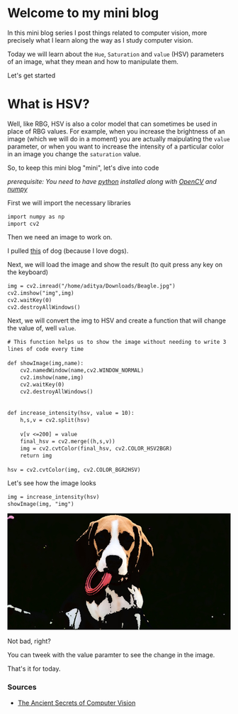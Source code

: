 # Welcome to my mini blog

In this mini blog series I post things related to computer vision, more precisely what I learn along the way as I study computer vision.

Today we will learn about the `Hue`, `Saturation` and `value` (HSV) parameters of an image, what they mean and how to manipulate them.

Let's get started

# What is HSV?

Well, like RBG, HSV is also a color model that can sometimes be used in place of RBG values. For example, when you increase the brightness of an image (which we will do in a moment) you are actually maipulating the `value` parameter, or when you want to increase the intensity of a particular color in an image you change the `saturation` value.

So, to keep this mini blog "mini", let's dive into code

*prerequisite: You need to have [python](https://www.python.org/) installed along with [OpenCV](https://opencv.org/) and [numpy](https://numpy.org/)*

First we will import the necessary libraries

```
import numpy as np
import cv2
```

Then we need an image to work on.

I pulled [this](https://d17fnq9dkz9hgj.cloudfront.net/uploads/2018/04/Beagle_02.jpg) of dog (because I love dogs).

Next, we will load the image and show the result (to quit press any key on the keyboard)

```
img = cv2.imread("/home/aditya/Downloads/Beagle.jpg")
cv2.imshow("img",img)
cv2.waitKey(0)
cv2.destroyAllWindows()

```

Next, we will convert the img to HSV and create a function that will change the value of, well `value`.

```
# This function helps us to show the image without needing to write 3 lines of code every time

def showImage(img,name):
    cv2.namedWindow(name,cv2.WINDOW_NORMAL)
    cv2.imshow(name,img)
    cv2.waitKey(0)
    cv2.destroyAllWindows()
    

def increase_intensity(hsv, value = 10):
    h,s,v = cv2.split(hsv)
    
    v[v <=200] = value
    final_hsv = cv2.merge((h,s,v))
    img = cv2.cvtColor(final_hsv, cv2.COLOR_HSV2BGR)
    return img
    
hsv = cv2.cvtColor(img, cv2.COLOR_BGR2HSV)
```
Let's see how the image looks

```
img = increase_intensity(hsv)
showImage(img, "img")
```
![TestImage](https://raw.githubusercontent.com/aditya-rawat-99/Blog-Space/master/Beagle2.jpg)

Not bad, right? 

You can tweek with the value paramter to see the change in the image.

That's it for today.

### Sources
* [The Ancient Secrets of Computer Vision](https://www.youtube.com/watch?v=hpqrDUuk7HY&list=PLjMXczUzEYcHvw5YYSU92WrY8IwhTuq7p&index=3)

